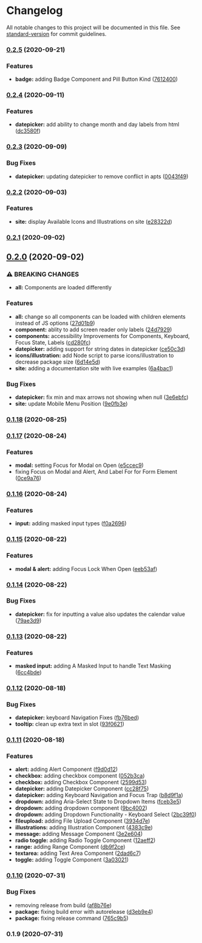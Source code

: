 # Changelog

All notable changes to this project will be documented in this file. See [standard-version](https://github.com/conventional-changelog/standard-version) for commit guidelines.

### [0.2.5](https://tfs.prd.costargroup.com///compare/v0.2.4...v0.2.5) (2020-09-21)


### Features

* **badge:** adding Badge Component and Pill Button Kind ([7612400](https://tfs.prd.costargroup.com///commit/76124001a287b825cbd30976e90e5d560b497b79))

### [0.2.4](https://tfs.prd.costargroup.com///compare/v0.2.3...v0.2.4) (2020-09-11)


### Features

* **datepicker:** add ability to change month and day labels from html ([dc3580f](https://tfs.prd.costargroup.com///commit/dc3580f81a3183fc1edd237fe520674ad1a65c8e))

### [0.2.3](https://tfs.prd.costargroup.com///compare/v0.2.2...v0.2.3) (2020-09-09)


### Bug Fixes

* **datepicker:** updating datepicker to remove conflict in apts ([0043f49](https://tfs.prd.costargroup.com///commit/0043f49dad495b3fefe8fa90be1e8c04c0266b82))

### [0.2.2](https://tfs.prd.costargroup.com///compare/v0.2.1...v0.2.2) (2020-09-03)


### Features

* **site:** display Available Icons and Illustrations on site ([e28322d](https://tfs.prd.costargroup.com///commit/e28322d5f9a8588282ea019f25045de8ce6454d5))

### [0.2.1](https://tfs.prd.costargroup.com///compare/v0.2.0...v0.2.1) (2020-09-02)

## [0.2.0](https://tfs.prd.costargroup.com///compare/v0.1.18...v0.2.0) (2020-09-02)


### ⚠ BREAKING CHANGES

* **all:** Components are loaded differently

### Features

* **all:** change so all components can be loaded with children elements instead of JS options ([27d01b9](https://tfs.prd.costargroup.com///commit/27d01b97b5a525593e97c09b4fd1cf2fd8172173))
* **component:** ablity to add screen reader only labels ([24d7929](https://tfs.prd.costargroup.com///commit/24d7929a63bdddaeed500fd11b996aa8bf92b62b))
* **components:** accessibility Improvements for Components, Keyboard, Focus State, Labels ([cd280fc](https://tfs.prd.costargroup.com///commit/cd280fcca65e5e0cfec14cfbd60a3f4eca857f2a))
* **datepicker:** adding support for string dates in datepicker ([ce50c3d](https://tfs.prd.costargroup.com///commit/ce50c3d38255fb7a0e2952db14a162367e04d9b7))
* **icons/illustration:** add Node script to parse icons/illustration to decrease package size ([6d14e5d](https://tfs.prd.costargroup.com///commit/6d14e5d496ce5634c7bfda456dcbae9de93e29de))
* **site:** adding a documentation site with live examples ([6a4bac1](https://tfs.prd.costargroup.com///commit/6a4bac1bcbdbe55ca7c18edcfea93636ad536ba5))


### Bug Fixes

* **datepicker:** fix min and max arrows not showing when null ([3e6ebfc](https://tfs.prd.costargroup.com///commit/3e6ebfcc6383c82601952544e73fba686173440b))
* **site:** update Mobile Menu Position ([9e0fb3e](https://tfs.prd.costargroup.com///commit/9e0fb3eb7c5470beced0ed22fc4ab445b0f22a6a))

### [0.1.18](https://tfs.prd.costargroup.com///compare/v0.1.17...v0.1.18) (2020-08-25)

### [0.1.17](https://tfs.prd.costargroup.com///compare/v0.1.16...v0.1.17) (2020-08-24)


### Features

* **modal:** setting Focus for Modal on Open ([e5ccec9](https://tfs.prd.costargroup.com///commit/e5ccec9ae0506b67da908c6ae1b96b55a129a191))
* fixing Focus on Modal and Alert, And Label For for Form Element ([0ce9a76](https://tfs.prd.costargroup.com///commit/0ce9a7694069c23533afc0bdc7e4dee28a898680))

### [0.1.16](https://tfs.prd.costargroup.com///compare/v0.1.15...v0.1.16) (2020-08-24)


### Features

* **input:** adding masked input types ([f0a2696](https://tfs.prd.costargroup.com///commit/f0a2696d6fb4c9ffac7abbc639277f7c3d28d2a3))

### [0.1.15](https://tfs.prd.costargroup.com///compare/v0.1.14...v0.1.15) (2020-08-22)


### Features

* **modal & alert:** adding Focus Lock When Open ([eeb53af](https://tfs.prd.costargroup.com///commit/eeb53afd625076d5baac12e92f59d073915da5e7))

### [0.1.14](https://tfs.prd.costargroup.com///compare/v0.1.13...v0.1.14) (2020-08-22)


### Bug Fixes

* **datepicker:** fix for inputting a value also updates the calendar value ([79ae3d9](https://tfs.prd.costargroup.com///commit/79ae3d9d27bf1ffd4e155138f77458778ec0ebd5))

### [0.1.13](https://tfs.prd.costargroup.com///compare/v0.1.12...v0.1.13) (2020-08-22)


### Features

* **masked input:** adding A Masked Input to handle Text Masking ([6cc4bde](https://tfs.prd.costargroup.com///commit/6cc4bde45749dd198f2b3e294e1a9b316a22015b))

### [0.1.12](https://tfs.prd.costargroup.com///compare/v0.1.11...v0.1.12) (2020-08-18)


### Bug Fixes

* **datepicker:** keyboard Navigation Fixes ([fb76bed](https://tfs.prd.costargroup.com///commit/fb76bedd7e82896076a9651f5afa522c09110229))
* **tooltip:** clean up extra text in slot ([93f0621](https://tfs.prd.costargroup.com///commit/93f0621db5419b9ba00f144c7362a6959042cbfa))

### [0.1.11](https://tfs.prd.costargroup.com///compare/v0.1.10...v0.1.11) (2020-08-18)


### Features

* **alert:** adding Alert Component ([f9d0d12](https://tfs.prd.costargroup.com///commit/f9d0d126dbdc801252d0c567e1b30c27754136da))
* **checkbox:** adding checkbox component ([052b3ca](https://tfs.prd.costargroup.com///commit/052b3cad39b417cd04e345cc11baafcb416625fc))
* **checkbox:** adding Checkbox Component ([2599d53](https://tfs.prd.costargroup.com///commit/2599d533f3aca3b56a416bced0a1a6b5185d70ba))
* **datepicker:** adding Datepicker Component ([cc28f75](https://tfs.prd.costargroup.com///commit/cc28f75dd7d3a0e1df78dd477268d892a6330c43))
* **datepicker:** adding Keyboard Navigation and Focus Trap ([b8d9f1a](https://tfs.prd.costargroup.com///commit/b8d9f1a7635f14fbbcdd5ffc5a08d1012a2092b5))
* **dropdown:** adding Aria-Select State to Dropdown Items ([fceb3e5](https://tfs.prd.costargroup.com///commit/fceb3e52236a9b1e8c4e2bc153fb9d72238cb07b))
* **dropdown:** adding dropdown component ([9bc4002](https://tfs.prd.costargroup.com///commit/9bc40020fa903ebb61aad4dfa824374e38821436))
* **dropdown:** adding Dropdown Functionality - Keyboard Select ([2bc39f0](https://tfs.prd.costargroup.com///commit/2bc39f0ae17c80702d079ab4368bbf358f94210a))
* **fileupload:** adding File Upload Component ([3934d7e](https://tfs.prd.costargroup.com///commit/3934d7ea5424a3eb4209fec3c29899dcdda4c830))
* **illustrations:** adding Illustration Component ([4383c9e](https://tfs.prd.costargroup.com///commit/4383c9ee219d0d2aa6daa9e1ad313a21b470aec7))
* **message:** adding Message Component ([3e2e604](https://tfs.prd.costargroup.com///commit/3e2e604a9793e5a0d6773649c3f2f7bc88c2f2de))
* **radio toggle:** adding Radio Toggle Component ([12aeff2](https://tfs.prd.costargroup.com///commit/12aeff24e21fefaeaa731070770f5ba4d0677eda))
* **range:** adding Range Component ([db9f2ce](https://tfs.prd.costargroup.com///commit/db9f2ce1440ae11be4b77bb12f6cfffd7194ed4b))
* **textarea:** adding Text Area Component ([2dad6c7](https://tfs.prd.costargroup.com///commit/2dad6c7a86fdb5c6deeea241ae26c23876b3aa8d))
* **toggle:** adding Toggle Component ([3a03021](https://tfs.prd.costargroup.com///commit/3a03021a3f558603e7bd9229a47f5427d80f3984))

### [0.1.10](https://tfs.prd.costargroup.com///compare/v0.1.9...v0.1.10) (2020-07-31)


### Bug Fixes

* removing release from build ([af8b76e](https://tfs.prd.costargroup.com///commit/af8b76e21a22d8ee333e2bc2c3e90484192faa5f))
* **package:** fixing build error with autorelease ([d3eb9e4](https://tfs.prd.costargroup.com///commit/d3eb9e4fa22071f386ea5e968dfa771222b37cd6))
* **package:** fixing release command ([765c9b5](https://tfs.prd.costargroup.com///commit/765c9b5e406aa9feab2fe5f7050b4f31e75f286e))

### 0.1.9 (2020-07-31)
